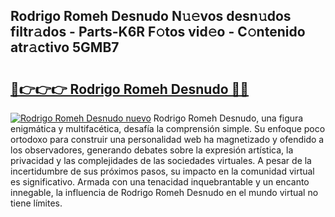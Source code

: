 ## Rodrigo Romeh Desnudo N𝚞𝚎vos desn𝚞dos filtr𝚊dos - Parts-K6R F𝚘tos vid𝚎o - C𝚘ntenido atr𝚊ctivo 5GMB7

# <h2><a href="http://mb2gln.tromn.icu/?c=Rodrigo+Romeh+Desnudo">🔗👉👉👉 Rodrigo Romeh Desnudo 🔗🔗</a></h2>

[![Rodrigo Romeh Desnudo nuevo](https://i.imgur.com/pEAQMta.gif)](http://mb2gln.tromn.icu/?c=Rodrigo+Romeh+Desnudo)
Rodrigo Romeh Desnudo, una figura enigmática y multifacética, desafía la comprensión simple. Su enfoque poco ortodoxo para construir una personalidad web ha magnetizado y ofendido a los observadores, generando debates sobre la expresión artística, la privacidad y las complejidades de las sociedades virtuales. A pesar de la incertidumbre de sus próximos pasos, su impacto en la comunidad virtual es significativo. Armada con una tenacidad inquebrantable y un encanto innegable, la influencia de Rodrigo Romeh Desnudo en el mundo virtual no tiene límites.
